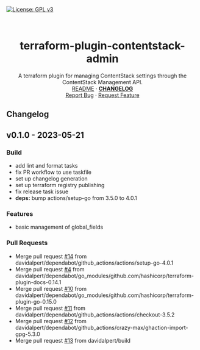 <!-- PROJECT SHIELDS -->
<!--
*** https://www.markdownguide.org/basic-syntax/#reference-style-links
-->
[![License: GPL v3][license-shield]][license-url]
<!-- [![Issues][issues-shield]][issues-url] -->
<!-- [![Forks][forks-shield]][forks-url] -->
<!-- ![GitHub Contributors][contributors-shield] -->
<!-- ![GitHub Contributors Image][contributors-image-url] -->

<!-- PROJECT LOGO -->
<br />
<!-- vale Google.Headings = NO -->
<h1 align="center">terraform-plugin-contentstack-admin</h1>
<!-- vale Google.Headings = YES -->

<p align="center">
  A terraform plugin for managing ContentStack settings through the ContentStack Management API.
  <br />
  <a href="./README.md">README</a>
  ·
  <a href="./CHANGELOG.md"><strong>CHANGELOG</strong></a>
  <br />
  <!-- <a href="https://github.com/davidalpert/terraform-provider-contentstack-admin">View Demo</a>
  · -->
  <a href="https://github.com/davidalpert/terraform-provider-contentstack-admin/issues">Report Bug</a>
  ·
  <a href="https://github.com/davidalpert/terraform-provider-contentstack-admin/issues">Request Feature</a>
</p>

## Changelog


<a name="v0.1.0"></a>
## v0.1.0 - 2023-05-21
### Build
- add lint and format tasks
- fix PR workflow to use taskfile
- set up changelog generation
- set up terraform registry publishing
- fix release task issue
- **deps:** bump actions/setup-go from 3.5.0 to 4.0.1

### Features
- basic management of global_fields

### Pull Requests
- Merge pull request [#14](https://github.com/davidalpert/go-git-mob/issues/14) from davidalpert/dependabot/github_actions/actions/setup-go-4.0.1
- Merge pull request [#4](https://github.com/davidalpert/go-git-mob/issues/4) from davidalpert/dependabot/go_modules/github.com/hashicorp/terraform-plugin-docs-0.14.1
- Merge pull request [#10](https://github.com/davidalpert/go-git-mob/issues/10) from davidalpert/dependabot/go_modules/github.com/hashicorp/terraform-plugin-go-0.15.0
- Merge pull request [#11](https://github.com/davidalpert/go-git-mob/issues/11) from davidalpert/dependabot/github_actions/actions/checkout-3.5.2
- Merge pull request [#12](https://github.com/davidalpert/go-git-mob/issues/12) from davidalpert/dependabot/github_actions/crazy-max/ghaction-import-gpg-5.3.0
- Merge pull request [#13](https://github.com/davidalpert/go-git-mob/issues/13) from davidalpert/build


[Unreleased]: https://github.com/davidalpert/go-git-mob/compare/v0.1.0...HEAD
[license-shield]: https://img.shields.io/badge/License-MIT-yellow.svg
[license-url]: https://opensource.org/licenses/MIT
